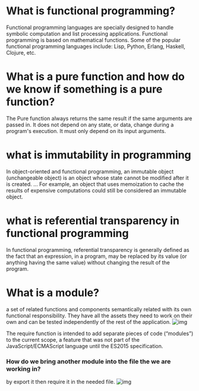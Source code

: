 # What is functional programming?
Functional programming languages are specially designed to handle symbolic computation and list processing applications. Functional programming is based on mathematical functions. Some of the popular functional programming languages include: Lisp, Python, Erlang, Haskell, Clojure, etc.
 # What is a pure function and how do we know if something is a pure function?
  The Pure function always returns the same result if the same arguments are passed in. It does not depend on any state, or data, change during a program's execution. It must only depend on its input arguments.

  # what is immutability in programming
  In object-oriented and functional programming, an immutable object (unchangeable object) is an object whose state cannot be modified after it is created. ... For example, an object that uses memoization to cache the results of expensive computations could still be considered an immutable object.

  # what is referential transparency in functional programming
  In functional programming, referential transparency is generally defined as the fact that an expression, in a program, may be replaced by its value (or anything having the same value) without changing the result of the program.

  # What is a module?
  a set of related functions and components semantically related with its own functional responsibility. They have all the assets they need to work on their own and can be tested independently of the rest of the application.
  ![img](https://cdn-media-1.freecodecamp.org/images/1*tZaoIiIYEv0bc0bLO-CYVg.png)

  The require function is intended to add separate pieces of code (“modules”) to the current scope, a feature that was not part of the JavaScript/ECMAScript language until the ES2015 specification.
  ### How do we bring another module into the file the we are working in?
  by export it then require it in the needed file.
  ![img](https://csharpcorner.azureedge.net/article/require-in-node-js/Images/image001.png)